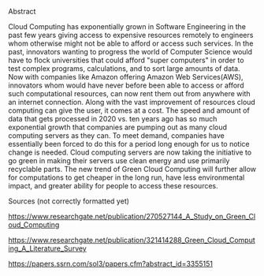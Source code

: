 Abstract

Cloud Computing has exponentially grown in Software Engineering in the past few years giving access to expensive resources remotely to engineers whom otherwise might not be able to afford or access such services. In the past, innovators wanting to progress the world of Computer Science would have to flock universities that could afford "super computers" in order to test complex programs, calculations, and to sort large amounts of data. Now with companies like Amazon offering Amazon Web Services(AWS), innovators whom would have never before been able to access or afford such computational resources, can now rent them out from anywhere with an internet connection. Along with the vast improvement of resources cloud computing can give the user, it comes at a cost. The speed and amount of data that gets processed in 2020 vs. ten years ago has so much exponential growth that companies are pumping out as many cloud computing servers as they can. To meet demand, companies have essentially been forced to do this for a period long enough for us to notice change is needed. Cloud computing servers are now taking the initiative to go green in making their servers use clean energy and use primarily recyclable parts. The new trend of Green Cloud Computing will further allow for computations to get cheaper in the long run, have less environmental impact, and greater ability for people to access these resources.

Sources (not correctly formatted yet)

<https://www.researchgate.net/publication/270527144_A_Study_on_Green_Cloud_Computing>

<https://www.researchgate.net/publication/321414288_Green_Cloud_Computing_A_Literature_Survey>

<https://papers.ssrn.com/sol3/papers.cfm?abstract_id=3355151>
